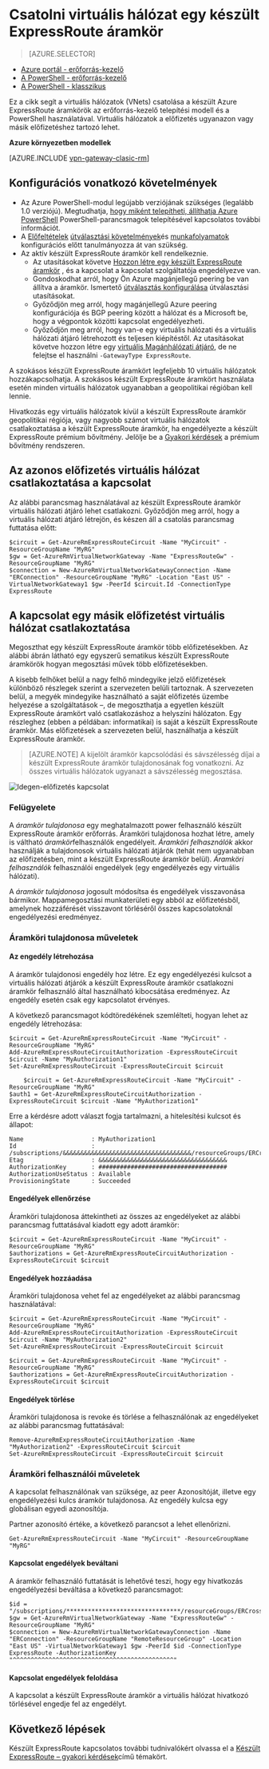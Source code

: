 <properties 
   pageTitle="A virtuális hálózati csatolása az készült ExpressRoute áramkör PowerShell használatával |} Microsoft Azure"
   description="A dokumentum áttekintése csatolni virtuális hálózatok (VNets) módját készült ExpressRoute áramkörök szeretné az erőforrás-kezelő telepítési modell és a PowerShell használatával."
   services="expressroute"
   documentationCenter="na"
   authors="ganesr"
   manager="carmonm"
   editor=""
   tags="azure-resource-manager"/>
<tags 
   ms.service="expressroute"
   ms.devlang="na"
   ms.topic="article"
   ms.tgt_pltfrm="na"
   ms.workload="infrastructure-services"
   ms.date="10/10/2016"
   ms.author="ganesr" />

# <a name="link-a-virtual-network-to-an-expressroute-circuit"></a>Csatolni virtuális hálózat egy készült ExpressRoute áramkör

> [AZURE.SELECTOR]
- [Azure portál - erőforrás-kezelő](expressroute-howto-linkvnet-portal-resource-manager.md)
- [A PowerShell - erőforrás-kezelő](expressroute-howto-linkvnet-arm.md)
- [A PowerShell - klasszikus](expressroute-howto-linkvnet-classic.md)


Ez a cikk segít a virtuális hálózatok (VNets) csatolása a készült Azure ExpressRoute áramkörök az erőforrás-kezelő telepítési modell és a PowerShell használatával. Virtuális hálózatok a előfizetés ugyanazon vagy másik előfizetéshez tartozó lehet.

**Azure környezetben modellek**

[AZURE.INCLUDE [vpn-gateway-clasic-rm](../../includes/vpn-gateway-classic-rm-include.md)] 

## <a name="configuration-prerequisites"></a>Konfigurációs vonatkozó követelmények

- Az Azure PowerShell-modul legújabb verziójának szükséges (legalább 1.0 verziójú). Megtudhatja, [hogy miként telepítheti, állíthatja Azure PowerShell](../powershell-install-configure.md) PowerShell-parancsmagok telepítésével kapcsolatos további információt.
- A [Előfeltételek](expressroute-prerequisites.md) [útválasztási követelmények](expressroute-routing.md)és [munkafolyamatok](expressroute-workflows.md) konfigurációs előtt tanulmányozza át van szükség.
- Az aktív készült ExpressRoute áramkör kell rendelkeznie. 
    - Az utasításokat követve [Hozzon létre egy készült ExpressRoute áramkör](expressroute-howto-circuit-arm.md) , és a kapcsolat a kapcsolat szolgáltatója engedélyezve van. 
    - Gondoskodhat arról, hogy Ön Azure magánjellegű peering be van állítva a áramkör. Ismertető [útválasztás konfigurálása](expressroute-howto-routing-arm.md) útválasztási utasításokat. 
    - Győződjön meg arról, hogy magánjellegű Azure peering konfigurációja és BGP peering között a hálózat és a Microsoft be, hogy a végpontok közötti kapcsolat engedélyezheti.
    - Győződjön meg arról, hogy van-e egy virtuális hálózati és a virtuális hálózati átjáró létrehozott és teljesen kiépítéstől. Az utasításokat követve hozzon létre egy [virtuális Magánhálózati átjáró](../articles/vpn-gateway/vpn-gateway-create-site-to-site-rm-powershell.md), de ne felejtse el használni `-GatewayType ExpressRoute`.

A szokásos készült ExpressRoute áramkört legfeljebb 10 virtuális hálózatok hozzákapcsolhatja. A szokásos készült ExpressRoute áramkört használata esetén minden virtuális hálózatok ugyanabban a geopolitikai régióban kell lennie. 

Hivatkozás egy virtuális hálózatok kívül a készült ExpressRoute áramkör geopolitikai régiója, vagy nagyobb számot virtuális hálózatok csatlakoztatása a készült ExpressRoute áramkör, ha engedélyezte a készült ExpressRoute prémium bővítmény. Jelölje be a [Gyakori kérdések](expressroute-faqs.md) a prémium bővítmény rendszeren.

## <a name="connect-a-virtual-network-in-the-same-subscription-to-a-circuit"></a>Az azonos előfizetés virtuális hálózat csatlakoztatása a kapcsolat

Az alábbi parancsmag használatával az készült ExpressRoute áramkör virtuális hálózati átjáró lehet csatlakozni. Győződjön meg arról, hogy a virtuális hálózati átjáró létrejön, és készen áll a csatolás parancsmag futtatása előtt:

    $circuit = Get-AzureRmExpressRouteCircuit -Name "MyCircuit" -ResourceGroupName "MyRG"
    $gw = Get-AzureRmVirtualNetworkGateway -Name "ExpressRouteGw" -ResourceGroupName "MyRG"
    $connection = New-AzureRmVirtualNetworkGatewayConnection -Name "ERConnection" -ResourceGroupName "MyRG" -Location "East US" -VirtualNetworkGateway1 $gw -PeerId $circuit.Id -ConnectionType ExpressRoute

## <a name="connect-a-virtual-network-in-a-different-subscription-to-a-circuit"></a>A kapcsolat egy másik előfizetést virtuális hálózat csatlakoztatása

Megoszthat egy készült ExpressRoute áramkör több előfizetésekben. Az alábbi ábrán látható egy egyszerű sematikus készült ExpressRoute áramkörök hogyan megosztási művek több előfizetésekben.

A kisebb felhőket belül a nagy felhő mindegyike jelző előfizetések különböző részlegek szerint a szervezeten belüli tartoznak. A szervezeten belül, a megyék mindegyike használható a saját előfizetés üzembe helyezése a szolgáltatások –, de megoszthatja a egyetlen készült ExpressRoute áramkört való csatlakozáshoz a helyszíni hálózaton. Egy részleghez (ebben a példában: informatikai) is saját a készült ExpressRoute áramkör. Más előfizetések a szervezeten belül, használhatja a készült ExpressRoute áramkör.

>[AZURE.NOTE] A kijelölt áramkör kapcsolódási és sávszélesség díjai a készült ExpressRoute áramkör tulajdonosának fog vonatkozni. Az összes virtuális hálózatok ugyanazt a sávszélesség megosztása.

![Idegen-előfizetés kapcsolat](./media/expressroute-howto-linkvnet-classic/cross-subscription.png)

### <a name="administration"></a>Felügyelete

A *áramkör tulajdonosa* egy meghatalmazott power felhasználó készült ExpressRoute áramkör erőforrás. Áramköri tulajdonosa hozhat létre, amely is váltható *áramkör*felhasználók engedélyeit. *Áramköri felhasználók* akkor használják a tulajdonosok virtuális hálózati átjárók (tehát nem ugyanabban az előfizetésben, mint a készült ExpressRoute áramkör belül). *Áramköri felhasználók* felhasználói engedélyek (egy engedélyezés egy virtuális hálózati).

A *áramkör tulajdonosa* jogosult módosítsa és engedélyek visszavonása bármikor. Mappamegosztási munkaterületi egy abból az előfizetésből, amelynek hozzáférését visszavont törléséről összes kapcsolatoknál engedélyezési eredményez.

### <a name="circuit-owner-operations"></a>Áramköri tulajdonosa műveletek 

#### <a name="creating-an-authorization"></a>Az engedély létrehozása
    
A áramkör tulajdonosi engedély hoz létre. Ez egy engedélyezési kulcsot a virtuális hálózati átjárók a készült ExpressRoute áramkör csatlakozni áramkör felhasználó által használható kibocsátása eredményez. Az engedély esetén csak egy kapcsolatot érvényes.

A következő parancsmagot kódtöredékének szemlélteti, hogyan lehet az engedély létrehozása:

    $circuit = Get-AzureRmExpressRouteCircuit -Name "MyCircuit" -ResourceGroupName "MyRG"
    Add-AzureRmExpressRouteCircuitAuthorization -ExpressRouteCircuit $circuit -Name "MyAuthorization1"
    Set-AzureRmExpressRouteCircuit -ExpressRouteCircuit $circuit

        $circuit = Get-AzureRmExpressRouteCircuit -Name "MyCircuit" -ResourceGroupName "MyRG"
    $auth1 = Get-AzureRmExpressRouteCircuitAuthorization -ExpressRouteCircuit $circuit -Name "MyAuthorization1"
        

Erre a kérdésre adott választ fogja tartalmazni, a hitelesítési kulcsot és állapot:

    Name                   : MyAuthorization1
    Id                     : /subscriptions/&&&&&&&&&&&&&&&&&&&&&&&&&&&&&&&&&&&&/resourceGroups/ERCrossSubTestRG/providers/Microsoft.Network/expressRouteCircuits/CrossSubTest/authorizations/MyAuthorization1
    Etag                   : &&&&&&&&&&&&&&&&&&&&&&&&&&&&&&&&&&&& 
    AuthorizationKey       : ####################################
    AuthorizationUseStatus : Available
    ProvisioningState      : Succeeded

        

#### <a name="reviewing-authorizations"></a>Engedélyek ellenőrzése

Áramköri tulajdonosa áttekintheti az összes az engedélyeket az alábbi parancsmag futtatásával kiadott egy adott áramkör:

    $circuit = Get-AzureRmExpressRouteCircuit -Name "MyCircuit" -ResourceGroupName "MyRG"
    $authorizations = Get-AzureRmExpressRouteCircuitAuthorization -ExpressRouteCircuit $circuit
    

#### <a name="adding-authorizations"></a>Engedélyek hozzáadása

Áramköri tulajdonosa vehet fel az engedélyeket az alábbi parancsmag használatával:

    $circuit = Get-AzureRmExpressRouteCircuit -Name "MyCircuit" -ResourceGroupName "MyRG"
    Add-AzureRmExpressRouteCircuitAuthorization -ExpressRouteCircuit $circuit -Name "MyAuthorization2"
    Set-AzureRmExpressRouteCircuit -ExpressRouteCircuit $circuit
    
    $circuit = Get-AzureRmExpressRouteCircuit -Name "MyCircuit" -ResourceGroupName "MyRG"
    $authorizations = Get-AzureRmExpressRouteCircuitAuthorization -ExpressRouteCircuit $circuit

    
#### <a name="deleting-authorizations"></a>Engedélyek törlése

Áramköri tulajdonosa is revoke és törlése a felhasználónak az engedélyeket az alábbi parancsmag futtatásával:

    Remove-AzureRmExpressRouteCircuitAuthorization -Name "MyAuthorization2" -ExpressRouteCircuit $circuit
    Set-AzureRmExpressRouteCircuit -ExpressRouteCircuit $circuit    

### <a name="circuit-user-operations"></a>Áramköri felhasználói műveletek

A kapcsolat felhasználónak van szüksége, az peer Azonosítóját, illetve egy engedélyezési kulcs áramkör tulajdonosa. Az engedély kulcsa egy globálisan egyedi azonosítója.

Partner azonosító értéke, a következő parancsot a lehet ellenőrizni.

    Get-AzureRmExpressRouteCircuit -Name "MyCircuit" -ResourceGroupName "MyRG"

#### <a name="redeeming-connection-authorizations"></a>Kapcsolat engedélyek beváltani

A áramkör felhasználó futtatását is lehetővé teszi, hogy egy hivatkozás engedélyezési beváltása a következő parancsmagot:

    $id = "/subscriptions/********************************/resourceGroups/ERCrossSubTestRG/providers/Microsoft.Network/expressRouteCircuits/MyCircuit"  
    $gw = Get-AzureRmVirtualNetworkGateway -Name "ExpressRouteGw" -ResourceGroupName "MyRG"
    $connection = New-AzureRmVirtualNetworkGatewayConnection -Name "ERConnection" -ResourceGroupName "RemoteResourceGroup" -Location "East US" -VirtualNetworkGateway1 $gw -PeerId $id -ConnectionType ExpressRoute -AuthorizationKey "^^^^^^^^^^^^^^^^^^^^^^^^^^^^^^^^^^^^^^^^^^^^^"

#### <a name="releasing-connection-authorizations"></a>Kapcsolat engedélyek feloldása

A kapcsolat a készült ExpressRoute áramkör a virtuális hálózat hivatkozó törlésével engedje fel az engedélyt.

## <a name="next-steps"></a>Következő lépések

Készült ExpressRoute kapcsolatos további tudnivalókért olvassa el a [Készült ExpressRoute – gyakori kérdések](expressroute-faqs.md)című témakört.

